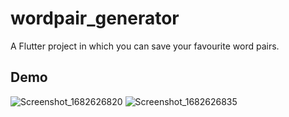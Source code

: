 # wordpair_generator

A Flutter project in which you can save your favourite word pairs.

## Demo

![Screenshot_1682626820](https://user-images.githubusercontent.com/52246177/234983616-ff027ab8-dc8c-497a-8cd2-ef3fb07184d9.png)
![Screenshot_1682626835](https://user-images.githubusercontent.com/52246177/234983617-ab52f1e0-7b54-4849-b03c-a1fadaa0bc45.png)

